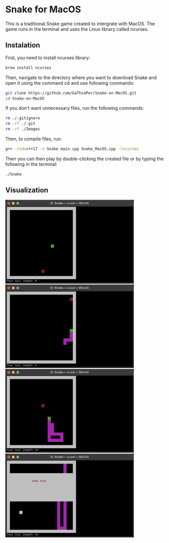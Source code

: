 # Snake for MacOS
This is a traditional Snake game created to intergrate with MacOS. The game runs in the terminal and uses the Linux library called ncurses. 
## Instalation
First, you need to install ncurses library:
```bash 
brew install ncurses
```
Then, navigate to the directory where you want to download Snake and open it using the command cd and use following commands: 
```bash 
git clone https://github.com/GaThsaPer/Snake-on-MacOS.git
cd Snake-on-MacOS
```
If you don't want unnecessary files, run the following commands:
```bash
rm ./.gitignore
rm -rf ./.git
rm -rf ./Images
```
Then, to compile files, run:
```bash
g++ -std=c++17 -o Snake main.cpp Snake_MacOS.cpp -lncurses
```
Then you can then play by double-clicking the created file or by typing the following in the terminal: 
```bash
./Snake
```
## Visualization
<img src="Images/_1.png" width=400 alt="Screenshot of the beginning of the game"> <img src="Images/_2.png" width=400 alt="Screenshot during gameplay">
<img src="Images/_3.png" width=400 alt="Screenshot during gamplay"> <img src="Images/_4.png" width=400 alt="Screenshot of Game Over">
